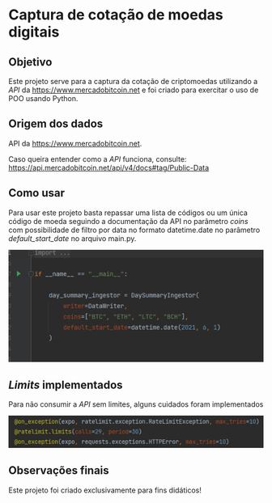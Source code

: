 # Captura de cotação de moedas digitais

## Objetivo

Este projeto serve para a captura da cotação de criptomoedas utilizando a _API_ da https://www.mercadobitcoin.net e foi
criado para exercitar o uso de POO usando Python.

## Origem dos dados

API da https://www.mercadobitcoin.net.

Caso queira entender como a _API_ funciona, consulte: https://api.mercadobitcoin.net/api/v4/docs#tag/Public-Data

## Como usar

Para usar este projeto basta repassar uma lista de códigos ou um única código de moeda seguindo a documentação da API no
parâmetro _coins_ com possibilidade de filtro por data no formato datetime.date no parâmetro _default_start_date_ no
arquivo main.py.

![](filter.png)

## _Limits_ implementados

Para não consumir a _API_ sem limites, alguns cuidados foram implementados

![](limits.png)

## Observações finais

Este projeto foi criado exclusivamente para fins didáticos!